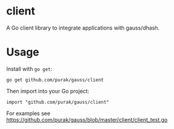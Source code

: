 client
===

A Go client library to integrate applications with gauss/dhash.

# Usage

Install with `go get`:

    go get github.com/purak/gauss/client

Then import into your Go project:

    import "github.com/purak/gauss/client"

For examples see https://github.com/purak/gauss/blob/master/client/client_test.go
